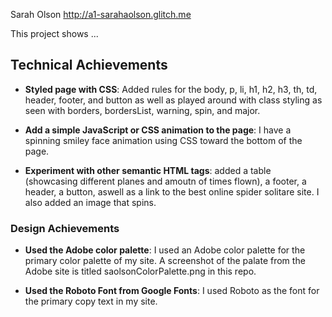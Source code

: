 Sarah Olson
http://a1-sarahaolson.glitch.me

This project shows ...

## Technical Achievements
- **Styled page with CSS**: Added rules for the body, p, li, h1, h2, h3, th, td, header, footer, and button as well as played around with class styling as seen with borders, bordersList, warning, spin, and major.

- **Add a simple JavaScript or CSS animation to the page**: I have a spinning smiley face animation using CSS toward the bottom of the page.

- **Experiment with other semantic HTML tags**: added a table (showcasing different planes and amoutn of times flown), a footer, a header, a button, aswell as a link to the best online spider solitare site. I also added an image that spins.

### Design Achievements
- **Used the Adobe color palette**: I used an Adobe color palette for the primary color palette of my site. A screenshot of the palate from the Adobe site is titled saolsonColorPalette.png in this repo.


- **Used the Roboto Font from Google Fonts**: I used Roboto as the font for the primary copy text in my site.

